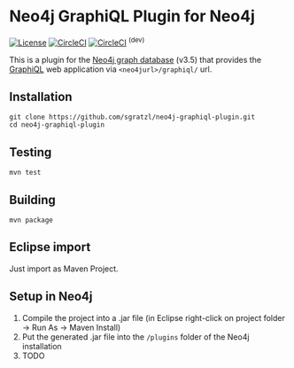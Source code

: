 Neo4j GraphiQL Plugin for Neo4j
======================================================
[![License][mit-image]][mit-url] [![CircleCI][ci-image]][ci-url] [![CircleCI][ci-image-dev]][ci-url-dev] <sup>(dev)</sup>

This is a plugin for the [Neo4j graph database](http://neo4j.com/) (v3.5) that provides the [GraphiQL](https://github.com/graphql/graphiql) web application via `<neo4jurl>/graphiql/` url.

Installation
------------

```
git clone https://github.com/sgratzl/neo4j-graphiql-plugin.git
cd neo4j-graphiql-plugin
```

Testing
-------

```
mvn test
```

Building
--------

```
mvn package
```

Eclipse import
--------------
Just import as Maven Project.

Setup in Neo4j
--------------
 1. Compile the project into a .jar file (in Eclipse right-click on project folder -> Run As -> Maven Install)
 2. Put the generated .jar file into the `/plugins` folder of the Neo4j installation
 3. TODO
 

[mit-image]: https://img.shields.io/badge/License-MIT-yellow.svg
[mit-url]: https://opensource.org/licenses/MIT
[ci-image]: https://circleci.com/gh/sgratzl/neo4j-graphiql-plugin.svg?style=shield
[ci-url]: https://circleci.com/gh/sgratzl/neo4j-graphiql-plugin
[ci-image-dev]: https://circleci.com/gh/sgratzl/neo4j-graphiql-plugin/tree/develop.svg?style=shield
[ci-url-dev]: https://circleci.com/gh/sgratzl/neo4j-graphiql-plugin/tree/develop
